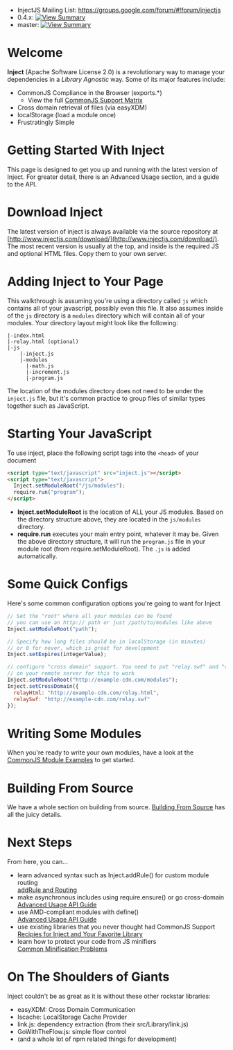 * InjectJS Mailing List: https://groups.google.com/forum/#!forum/injectjs
* 0.4.x: [![View Summary](https://secure.travis-ci.org/linkedin/inject.png?branch=v0.4.x)](http://travis-ci.org/#!/linkedin/inject/branch_summary)
* master: [![View Summary](https://secure.travis-ci.org/linkedin/inject.png?branch=master)](http://travis-ci.org/#!/linkedin/inject/branch_summary)

# Welcome
**Inject** (Apache Software License 2.0) is a revolutionary way to manage your dependencies in a *Library Agnostic* way. Some of its major features include:

* CommonJS Compliance in the Browser (exports.*)
  * View the full [CommonJS Support Matrix](https://github.com/linkedin/inject/wiki/CommonJS-Support)
* Cross domain retrieval of files (via easyXDM)
* localStorage (load a module once)
* Frustratingly Simple

# Getting Started With Inject
This page is designed to get you up and running with the latest version of Inject. For greater detail, there is an Advanced Usage section, and a guide to the API.

# Download Inject
The latest version of inject is always available via the source repository at [http://www.injectjs.com/download/](http://www.injectjs.com/download/). The most recent version is usually at the top, and inside is the required JS and optional HTML files. Copy them to your own server.

# Adding Inject to Your Page
This walkthrough is assuming you're using a directory called `js` which contains all of your javascript, possibly even this file. It also assumes inside of the `js` directory is a `modules` directory which will contain all of your modules. Your directory layout might look like the following:

```
|-index.html
|-relay.html (optional)
|-js
    |-inject.js
    |-modules
      |-math.js
      |-increment.js
      |-program.js
```

The location of the modules directory does not need to be under the `inject.js` file, but it's common practice to group files of similar types together such as JavaScript.

# Starting Your JavaScript
To use inject, place the following script tags into the `<head>` of your document

```html
<script type="text/javascript" src="inject.js"></script>
<script type="text/javascript">
  Inject.setModuleRoot("/js/modules");
  require.run("program");
</script>
```

* **Inject.setModuleRoot** is the location of ALL your JS modules. Based on the directory structure above, they are located in the `js/modules` directory.
* **require.run** executes your main entry point, whatever it may be. Given the above directory structure, it will run the `program.js` file in your module root (from require.setModuleRoot). The `.js` is added automatically.

# Some Quick Configs
Here's some common configuration options you're going to want for Inject

```js
// Set the "root" where all your modules can be found
// you can use an http:// path or just /path/to/modules like above
Inject.setModuleRoot("path");

// Specify how long files should be in localStorage (in minutes)
// or 0 for never, which is great for development
Inject.setExpires(integerValue);

// configure "cross domain" support. You need to put "relay.swf" and "relay.html"
// on your remote server for this to work
Inject.setModuleRoot("http://example-cdn.com/modules");
Inject.setCrossDomain({
  relayHtml: "http://example-cdn.com/relay.html",
  relaySwf: "http://example-cdn.com/relay.swf"
});
```

# Writing Some Modules
When you're ready to write your own modules, have a look at the [CommonJS Module Examples](https://github.com/linkedin/inject/wiki/CommonJS-Module-Examples) to get started.

# Building From Source
We have a whole section on building from source. [Building From Source](https://github.com/linkedin/inject/wiki/0.4.x-Building-Inject-From-Source) has all the juicy details.

# Next Steps
From here, you can...

* learn advanced syntax such as Inject.addRule() for custom module routing  
  [addRule and Routing](https://github.com/linkedin/inject/wiki/0.4.x-addRule-and-Your-Favorite-Library)
* make asynchronous includes using require.ensure() or go cross-domain  
  [Advanced Usage API Guide](https://github.com/linkedin/inject/wiki/0.4.x-Advanced-Usage)
* use AMD-compliant modules with define()  
  [Advanced Usage API Guide](https://github.com/linkedin/inject/wiki/0.4.x-Advanced-Usage)
* use existing libraries that you never thought had CommonJS Support  
  [Recipies for Inject and Your Favorite Library](https://github.com/linkedin/inject/wiki/0.4.x-addRule-and-Your-Favorite-Library)
* learn how to protect your code from JS minifiers  
  [Common Minification Problems](https://github.com/linkedin/inject/wiki/Common-Minification-Problems)

# On The Shoulders of Giants
Inject couldn't be as great as it is without these other rockstar libraries:

* easyXDM: Cross Domain Communication
* lscache: LocalStorage Cache Provider 
* link.js: dependency extraction (from their src/Library/link.js)
* GoWithTheFlow.js: simple flow control
* (and a whole lot of npm related things for development) 
